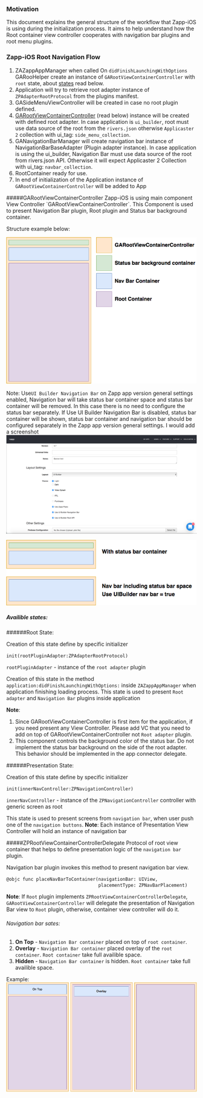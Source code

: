### Motivation
This document explains the general structure of the workflow that Zapp-iOS is using during the initialization process. It aims to help understand how the Root container view controller cooperates with navigation bar plugins and root menu plugins.

### Zapp-iOS Root Navigation Flow

1. ZAZappAppManager when called On `didFinishLaunchingWithOptions` GARooHelper create an instance of `GARootViewContainerController` with `root` state, about <a href="#states">states</a> read below.
2. Application will try to retrieve root adapter instance of `ZPAdapterRootProtocol` from the plugins manifest.
3. GASideMenuViewController will be created in case no root plugin defined.
4. <a href="#rootViewContainer">GARootViewContainerController</a> (read below) instance will be created with defined root adapter. In case application is `ui_builder`, root must use data source of the root from the `rivers.json` otherwise `Applicaster 2` collection with ui_tag: `side_menu_collection`.
5. GANavigationBarManager will create navigation bar instance of NavigationBarBaseAdapter (Plugin adapter instance). In case application is using the ui_builder, Navigation Bar must use data source of the root from rivers.json API. Otherwise it will expect Applicaster 2 Collection with ui_tag: `navbar_collection`.
6. RootContainer ready for use.
7. In end of initialization of the Application instance of `GARootViewContainerController` will be added to App

<a name="rootViewContainer" />
#####GARootViewContainerController
Zapp-iOS is using main component View Controller `GARootViewContainerController`.
This Component is used to present Navigation Bar plugin, Root plugin and Status bar background container.

Structure example below:

![RootViewContainerStructure.png](./Files/RootStructure.png)

<a name="states" />


Note: Use`UI Builder Navigation Bar` on Zapp app version general settings enabled, Navigation bar will take status bar container space and status bar container will be removed. In this case there is no need to configure the status bar separately.
If Use UI Builder Navigation Bar is disabled, status bar container will be shown, status bar container and navigation bar should be configured separately in the Zapp app version general settings. I would add a screenshot
![EnableCustomRootBehaviour.png](./Files/EnableCustomRootBehaviour.png)

![RootViewContainerStructure.png](./Files/StatusBarChanges.png)

##### Availible states:

######Root State:

Creation of this state define by specific initializer

```
init(rootPluginAdapter:ZPAdapterRootProtocol)
```
`rootPluginAdapter` - instance of the `root adapter` plugin

Creation of this state in the method `application:didFinishLaunchingWithOptions:` inside `ZAZappAppManager` when application finishing loading process.
This state is used to present `Root adapter` and `Navigation Bar` plugins inside application

__Note__:
1. Since GARootViewContainerController is first item for the application, if you need present any View Controller. Please add VC that you need to add on top of GARootViewContainerController not `Root adapter` plugin.
2. This component controls the background color of the status bar. Do not implement the status bar background on the side of the root adapter. This behavior should be implemented in the app connector delegate.

######Presentation State:

Creation of this state define by specific initializer

```
init(innerNavController:ZPNavigationController)
```
`innerNavController` - instance of the `ZPNavigationController` controller with generic screen as root

This state is used to present screens from `navigation bar`, when user push one of the `navigation buttons`.
__Note__: Each instance of Presentation View Controller will hold an instance of navigation bar

#####ZPRootViewContainerControllerDelegate
Protocol of root view container that helps to define presentation logic of the `navigation bar` plugin.

Navigation bar plugin invokes this method to present navigation bar view.

```
@objc func placeNavBarToContainer(navigationBar: UIView,
                                  placementType: ZPNavBarPlacement)
```
__Note__: If `Root` plugin implements `ZPRootViewContainerControllerDelegate`, `GARootViewContainerController` will delegate the presentation of Navigation Bar view to `Root` plugin, otherwise, container view controller will do it.

###### Navigation bar sates:
1. __On Top__ - `Navigation Bar container` placed on top of `root container`.
2. __Overlay__ - `Navigation Bar container` placed overlay of the `root container`. `Root container` take full availible space.
3. __Hidden__ - `Navigation Bar container` is hidden. `Root container` take full availible space.

Example:
![NavigationBarStates.png](./Files/NavigationBarStates.png)


